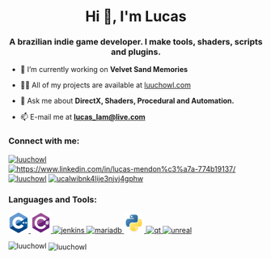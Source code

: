 <h1 align="center">Hi 👋, I'm Lucas</h1>
<h3 align="center">A brazilian indie game developer. I make tools, shaders, scripts and plugins.</h3>



- 🔭 I’m currently working on **Velvet Sand Memories**

- 👨‍💻 All of my projects are available at [luuchowl.com](luuchowl.com)

- 💬 Ask me about **DirectX, Shaders, Procedural and Automation.**

- 📫 E-mail me at **lucas_lam@live.com**

<h3 align="left">Connect with me:</h3>
<p align="left">
<a href="https://twitter.com/luuchowl" target="blank"><img align="center" src="https://raw.githubusercontent.com/rahuldkjain/github-profile-readme-generator/master/src/images/icons/Social/twitter.svg" alt="luuchowl" height="30" width="40" /></a>
<a href="https://linkedin.com/in/https://www.linkedin.com/in/lucas-mendon%c3%a7a-774b19137/" target="blank"><img align="center" src="https://raw.githubusercontent.com/rahuldkjain/github-profile-readme-generator/master/src/images/icons/Social/linked-in-alt.svg" alt="https://www.linkedin.com/in/lucas-mendon%c3%a7a-774b19137/" height="30" width="40" /></a>
<a href="https://instagram.com/luuchowl" target="blank"><img align="center" src="https://raw.githubusercontent.com/rahuldkjain/github-profile-readme-generator/master/src/images/icons/Social/instagram.svg" alt="luuchowl" height="30" width="40" /></a>
<a href="https://www.youtube.com/c/ucalwibnk4lije3njvj4gphw" target="blank"><img align="center" src="https://raw.githubusercontent.com/rahuldkjain/github-profile-readme-generator/master/src/images/icons/Social/youtube.svg" alt="ucalwibnk4lije3njvj4gphw" height="30" width="40" /></a>
</p>

<h3 align="left">Languages and Tools:</h3>
<p align="left"> <a href="https://www.w3schools.com/cpp/" target="_blank" rel="noreferrer"> <img src="https://raw.githubusercontent.com/devicons/devicon/master/icons/cplusplus/cplusplus-original.svg" alt="cplusplus" width="40" height="40"/> </a> <a href="https://www.w3schools.com/cs/" target="_blank" rel="noreferrer"> <img src="https://raw.githubusercontent.com/devicons/devicon/master/icons/csharp/csharp-original.svg" alt="csharp" width="40" height="40"/> </a> <a href="https://www.jenkins.io" target="_blank" rel="noreferrer"> <img src="https://www.vectorlogo.zone/logos/jenkins/jenkins-icon.svg" alt="jenkins" width="40" height="40"/> </a> <a href="https://mariadb.org/" target="_blank" rel="noreferrer"> <img src="https://www.vectorlogo.zone/logos/mariadb/mariadb-icon.svg" alt="mariadb" width="40" height="40"/> </a> <a href="https://www.python.org" target="_blank" rel="noreferrer"> <img src="https://raw.githubusercontent.com/devicons/devicon/master/icons/python/python-original.svg" alt="python" width="40" height="40"/> </a> <a href="https://www.qt.io/" target="_blank" rel="noreferrer"> <img src="https://upload.wikimedia.org/wikipedia/commons/0/0b/Qt_logo_2016.svg" alt="qt" width="40" height="40"/> </a> <a href="https://unrealengine.com/" target="_blank" rel="noreferrer"> <img src="https://raw.githubusercontent.com/kenangundogan/fontisto/036b7eca71aab1bef8e6a0518f7329f13ed62f6b/icons/svg/brand/unreal-engine.svg" alt="unreal" width="40" height="40"/> </a> </p>

<p><img align="left" src="https://github-readme-stats.vercel.app/api/top-langs?username=luuchowl&show_icons=true&locale=en&layout=compact" alt="luuchowl" /></p>

<p>&nbsp;<img align="center" src="https://github-readme-stats.vercel.app/api?username=luuchowl&show_icons=true&locale=en" alt="luuchowl" /></p>

